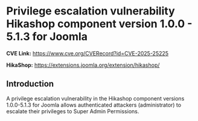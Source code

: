 # Privilege escalation vulnerability Hikashop component version 1.0.0 - 5.1.3 for Joomla

**CVE Link:** https://www.cve.org/CVERecord?id=CVE-2025-25225

**HikaShop:** https://extensions.joomla.org/extension/hikashop/

## Introduction
A privilege escalation vulnerability in the Hikashop component versions 1.0.0-5.1.3 for Joomla allows authenticated attackers (administrator) to escalate their privileges to Super Admin Permissions.

